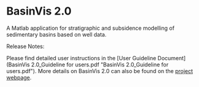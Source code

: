 # BasinVis 2.0
A Matlab application for stratigraphic and subsidence modelling of sedimentary basins based on well data.

Release Notes:

Please find detailed user instructions in the [User Guideline Document](BasinVis 2.0_Guideline for users.pdf "BasinVis 2.0_Guideline for users.pdf").
More details on BasinVis 2.0 can also be found on the [project webpage](https://geologist-lee.com/basinvis-2_0/ "https://geologist-lee.com/basinvis-2_0/").

